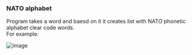 ### NATO alphabet

Program takes a word and baesd on it it creates list with NATO phonetic alphabet clear code words.\
For example:

![image](https://github.com/Qubav/NATO_alphabet/assets/124883831/1f684e3e-71f5-4831-a7e8-f7acc3f3dcd6)
